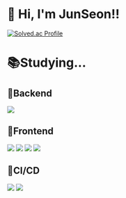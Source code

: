 # 👋 Hi, I'm JunSeon!! #

[![Solved.ac Profile](http://mazassumnida.wtf/api/generate_badge?boj=pzs20019)](https://solved.ac/pzs20019)



# 📚Studying... #

## 🚀Backend ## 
<img src="https://img.shields.io/badge/springboot-6DB33F?style=for-the-badge&logo=springboot&logoColor=white">
</div>

## 🚀Frontend ##
<div><img src="https://img.shields.io/badge/html5-E34F26?style=for-the-badge&logo=html5&logoColor=white">
<img src="https://img.shields.io/badge/css-1572B6?style=for-the-badge&logo=css3&logoColor=white">
<img src="https://img.shields.io/badge/javascript-F7DF1E?style=for-the-badge&logo=javascript&logoColor=black">
<img src="https://img.shields.io/badge/react-61DAFB?style=for-the-badge&logo=react&logoColor=black">
</div>

## 🚀CI/CD ##
<div><img src="https://img.shields.io/badge/git-F05032?style=for-the-badge&logo=git&logoColor=white">
<img src="https://img.shields.io/badge/github-181717?style=for-the-badge&logo=github&logoColor=white">
</div>

